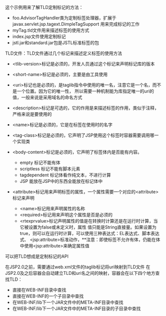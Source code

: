 这个示例用来了解TLD定制标记的方法：
* foo.AdvisorTagHandler类为定制标签处理器，扩展于javax.servlet.jsp.tagext.DimpleTagSupport
用来完成标记的工作
* myTag.tld文件用来描述标签的使用方式
* index.jsp文件使用定制标记
* jstl.jar和standard.jar包是JSTL标准标签的包

TLD文件：TLD文件通过几个标记来描述定义标签的使用方法
* \<tlib-version\>标记是必须的，开发人员通过这个标记来声明标记库的版本
* \<short-name\>标记是必须的，主要是由工具使用
* \<uri\>标记也是必须的，是taglib指令中使用的唯一名，注意它是一个名，而不是一个位置。因为它的唯一性，
所以需要一种机制能为库指定唯一的uri的值，一般来说是采用域名的命名方式
* \<description\>标记是可选的，它的作用是来描述标签的作用，类似于注释，严格来说是要使用的
* \<name\>标记是必须的，它是在标签在使用时的名字
* \<tag-class\>标记是必须的，它声明了JSP使用这个标签时容器需要调用哪一个实现类
* \<body\-content\>标记是必须的，它声明了标签体内是否能有内容。
    * empty 标记不能有体
    * scriptless 标记不能有脚本元素
    * tagdependent 标记体看作纯文本，不进行计算
    * JSP 能放在JSP中的东西全能放在标记体中

* \<attribute\>标记用来声明标签的属性，一个属性需要一个对应的\<attribute\>标记来声明
    * \<name\>标记用来声明属性的名称
    * \<required\>标记用来声明这个属性是否是必须的
    * \<rtexprvalue\>标记声明属性的值是在转换时计算还是在运行时计算，当它被设置为false或未定义时，属性
    值只能是String直接量。如果设置为true，则可以在运行时计算，可以使用三种表达式：EL表达式、脚本表达式、
    \<jsp:attribute\>标准动作，**注意：即使标签不允许有体，仍能在体中使用\<jsp:attribute\>来确定属性值

可以把TLD想成是定制标记的API

在JSP2.0之前，需要通过web.xml文件的taglib标记将uri映射到TLD文件
在JSP2.0及之后容器会自动建立TLD和uri名之间的映射，容器会在以下四个地方查找TLD：
* 直接在WEB-INF目录中查找
* 直接在WEB-INF的一个子目录中查找
* 在WEB-INF/lib下一个JAR文件中的META-INF目录中查找
* 在WEB-INF/lib下一个JAR文件中的META-INF目录的子目录中查找